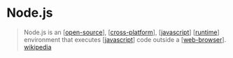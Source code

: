 # Node.js

> Node.js is an [[open-source]], [[cross-platform]], [[javascript]] [[runtime]] environment that executes [[javascript]] code outside a [[web-browser]]. [wikipedia][1]

[1]: https://en.wikipedia.org/wiki/Node.js

[//begin]: # "Autogenerated link references for markdown compatibility"
[open-source]: open-source "Open Source"
[cross-platform]: cross-platform "Cross Platform"
[runtime]: runtime "Runtime"
[javascript]: javascript "Javascript"
[web-browser]: web-browser "Web Browser"
[//end]: # "Autogenerated link references"
